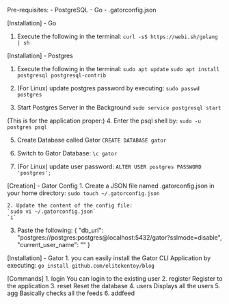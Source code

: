 Pre-requisites:
	- PostgreSQL
	- Go
	- .gatorconfig.json

[Installation] - Go
1. Execute the following in the terminal:
	`curl -sS https://webi.sh/golang | sh`


[Installation] - Postgres
1. Execute the following in the terminal:
	`sudo apt update`
	`sudo apt install postgresql postgresql-contrib`

2. (For Linux) update postgres password by executing:
	`sudo passwd postgres`

3. Start Postgres Server in the Background
	`sudo service postgresql start`

(This is for the application proper:)
4. Enter the psql shell by:
	`sudo -u postgres psql`

5. Create Database called Gator
	`CREATE DATABASE gator`

6. Switch to Gator Database:
	`\c gator`

7. (For Linux) update user password:
	`ALTER USER postgres PASSWORD 'postgres';`


[Creation] - Gator Config
	1. Create a JSON file named .gatorconfig.json in your home directory:
	`sudo touch ~/.gatorconfig.json`

	2. Update the content of the config file:
	`sudo vi ~/.gatorconfig.json`
	`i`

3. Paste the following:
	{
	"db_url": "postgres://postgres:postgres@localhost:5432/gator?sslmode=disable",
	"current_user_name": ""
	}


[Installation] - Gator
	1. you can easily install the Gator CLI Application by executing:
	`go install github.com/elitekentoy/blog`


[Commands]
	1. login <name>
		You can login to the existing user
	2. register <name>
		Register to the application
	3. reset
		Reset the database
	4. users
		Displays all the users
	5. agg
		Basically checks all the feeds
	6. addfeed <Title> <URL>
		Adds a feed to the current user
	7. feeds
		Displays all the feeds
	8. follow <URL>
		Set the user to follow the specified feed
	9. following
		Displays all the feeds that the user follows
	10. unfollow <URL>
		Unfollow the specified URL
	11. Browse
		Searches posts for user


